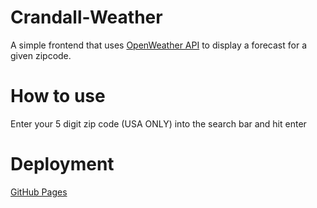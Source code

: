 # Crandall-Weather

A simple frontend that uses [OpenWeather API](https://openweathermap.org/current) to display a forecast for a given zipcode.

# How to use
Enter your 5 digit zip code (USA ONLY) into the search bar and hit enter

# Deployment
[GitHub Pages](https://nicholascrandall.github.io/crandall-weather/)
